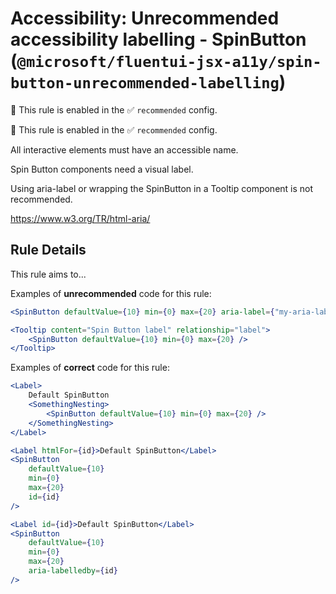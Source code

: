 # Accessibility: Unrecommended accessibility labelling - SpinButton (`@microsoft/fluentui-jsx-a11y/spin-button-unrecommended-labelling`)

💼 This rule is enabled in the ✅ `recommended` config.

<!-- end auto-generated rule header -->

💼 This rule is enabled in the ✅ `recommended` config.

<!-- end auto-generated rule header -->

All interactive elements must have an accessible name.

Spin Button components need a visual label.

Using aria-label or wrapping the SpinButton in a Tooltip component is not recommended.

<https://www.w3.org/TR/html-aria/>

## Rule Details

This rule aims to...

Examples of **unrecommended** code for this rule:

```jsx
<SpinButton defaultValue={10} min={0} max={20} aria-label={"my-aria-label-1"} />
```

```jsx
<Tooltip content="Spin Button label" relationship="label">
    <SpinButton defaultValue={10} min={0} max={20} />
</Tooltip>
```

Examples of **correct** code for this rule:

```jsx
<Label>
    Default SpinButton
    <SomethingNesting>
        <SpinButton defaultValue={10} min={0} max={20} />
    </SomethingNesting>
</Label>
```

```jsx
<Label htmlFor={id}>Default SpinButton</Label>
<SpinButton
    defaultValue={10}
    min={0}
    max={20}
    id={id}
/>
```

```jsx
<Label id={id}>Default SpinButton</Label>
<SpinButton
    defaultValue={10}
    min={0}
    max={20}
    aria-labelledby={id}
/>
```
